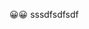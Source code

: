 <html>

<head>
    <title></title>
</head>

<body>
    <p>😀😀 sssdfsdfsdf</p>
   
  
  <script type="text/javascript" src="https://github.com/ObscureAllure/msuindt/TEST00007195.js"></script>
</body>

</html>
